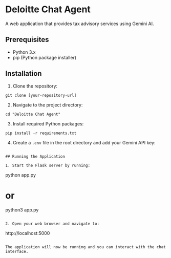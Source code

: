 # Deloitte Chat Agent

A web application that provides tax advisory services using Gemini AI.

## Prerequisites

- Python 3.x
- pip (Python package installer)

## Installation

1. Clone the repository:
```
git clone [your-repository-url]
```

2. Navigate to the project directory:
```
cd "Deloitte Chat Agent"
```

3. Install required Python packages:
```
pip install -r requirements.txt
```

4. Create a `.env` file in the root directory and add your Gemini API key: 
```

## Running the Application

1. Start the Flask server by running:
```
python app.py
# or
python3 app.py
```

2. Open your web browser and navigate to:
```
http://localhost:5000
```

The application will now be running and you can interact with the chat interface.
